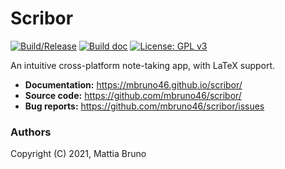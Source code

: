 
# Scribor <img src="./build/icons/256x256.png" height="1em">

[![Build/Release](https://github.com/mbruno46/scribor/actions/workflows/release.yml/badge.svg)](https://github.com/mbruno46/scribor/actions/workflows/release.yml)
[![Build doc](https://github.com/mbruno46/scribor/actions/workflows/doc.yml/badge.svg)](https://github.com/mbruno46/scribor/actions/workflows/doc.yml)
[![License: GPL v3](https://img.shields.io/badge/License-GPLv3-blue.svg)](https://www.gnu.org/licenses/gpl-3.0)

An intuitive cross-platform note-taking app, with LaTeX support.

- **Documentation:** https://mbruno46.github.io/scribor/
- **Source code:** https://github.com/mbruno46/scribor/
- **Bug reports:** https://github.com/mbruno46/scribor/issues

### Authors

Copyright (C) 2021, Mattia Bruno
